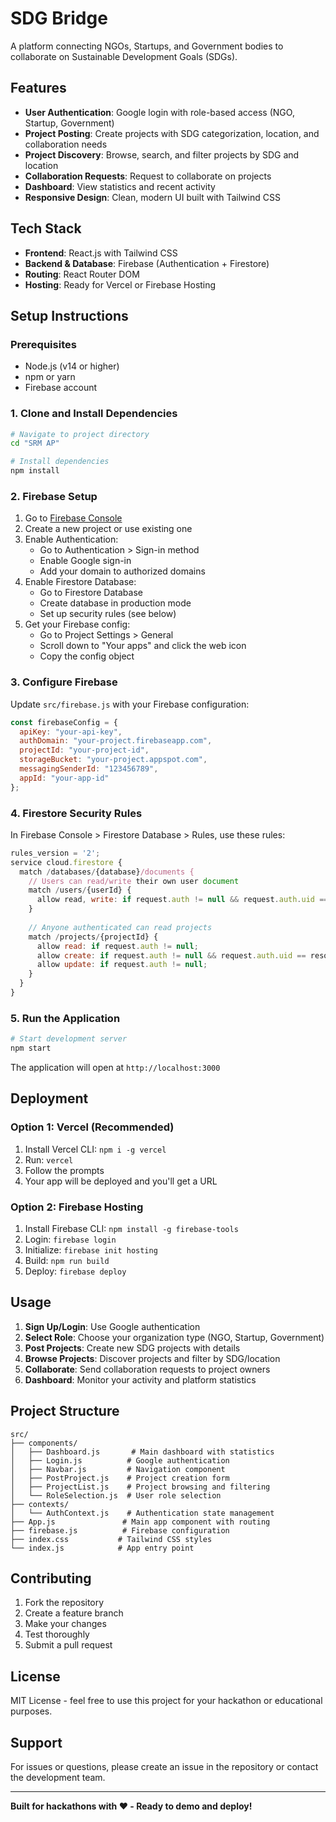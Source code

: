 # SDG Bridge

A platform connecting NGOs, Startups, and Government bodies to collaborate on Sustainable Development Goals (SDGs).

## Features

- **User Authentication**: Google login with role-based access (NGO, Startup, Government)
- **Project Posting**: Create projects with SDG categorization, location, and collaboration needs
- **Project Discovery**: Browse, search, and filter projects by SDG and location
- **Collaboration Requests**: Request to collaborate on projects
- **Dashboard**: View statistics and recent activity
- **Responsive Design**: Clean, modern UI built with Tailwind CSS

## Tech Stack

- **Frontend**: React.js with Tailwind CSS
- **Backend & Database**: Firebase (Authentication + Firestore)
- **Routing**: React Router DOM
- **Hosting**: Ready for Vercel or Firebase Hosting

## Setup Instructions

### Prerequisites

- Node.js (v14 or higher)
- npm or yarn
- Firebase account

### 1. Clone and Install Dependencies

```bash
# Navigate to project directory
cd "SRM AP"

# Install dependencies
npm install
```

### 2. Firebase Setup

1. Go to [Firebase Console](https://console.firebase.google.com/)
2. Create a new project or use existing one
3. Enable Authentication:
   - Go to Authentication > Sign-in method
   - Enable Google sign-in
   - Add your domain to authorized domains
4. Enable Firestore Database:
   - Go to Firestore Database
   - Create database in production mode
   - Set up security rules (see below)
5. Get your Firebase config:
   - Go to Project Settings > General
   - Scroll down to "Your apps" and click the web icon
   - Copy the config object

### 3. Configure Firebase

Update `src/firebase.js` with your Firebase configuration:

```javascript
const firebaseConfig = {
  apiKey: "your-api-key",
  authDomain: "your-project.firebaseapp.com",
  projectId: "your-project-id",
  storageBucket: "your-project.appspot.com",
  messagingSenderId: "123456789",
  appId: "your-app-id"
};
```

### 4. Firestore Security Rules

In Firebase Console > Firestore Database > Rules, use these rules:

```javascript
rules_version = '2';
service cloud.firestore {
  match /databases/{database}/documents {
    // Users can read/write their own user document
    match /users/{userId} {
      allow read, write: if request.auth != null && request.auth.uid == userId;
    }
    
    // Anyone authenticated can read projects
    match /projects/{projectId} {
      allow read: if request.auth != null;
      allow create: if request.auth != null && request.auth.uid == resource.data.createdBy;
      allow update: if request.auth != null;
    }
  }
}
```

### 5. Run the Application

```bash
# Start development server
npm start
```

The application will open at `http://localhost:3000`

## Deployment

### Option 1: Vercel (Recommended)

1. Install Vercel CLI: `npm i -g vercel`
2. Run: `vercel`
3. Follow the prompts
4. Your app will be deployed and you'll get a URL

### Option 2: Firebase Hosting

1. Install Firebase CLI: `npm install -g firebase-tools`
2. Login: `firebase login`
3. Initialize: `firebase init hosting`
4. Build: `npm run build`
5. Deploy: `firebase deploy`

## Usage

1. **Sign Up/Login**: Use Google authentication
2. **Select Role**: Choose your organization type (NGO, Startup, Government)
3. **Post Projects**: Create new SDG projects with details
4. **Browse Projects**: Discover projects and filter by SDG/location
5. **Collaborate**: Send collaboration requests to project owners
6. **Dashboard**: Monitor your activity and platform statistics

## Project Structure

```
src/
├── components/
│   ├── Dashboard.js       # Main dashboard with statistics
│   ├── Login.js          # Google authentication
│   ├── Navbar.js         # Navigation component
│   ├── PostProject.js    # Project creation form
│   ├── ProjectList.js    # Project browsing and filtering
│   └── RoleSelection.js  # User role selection
├── contexts/
│   └── AuthContext.js    # Authentication state management
├── App.js               # Main app component with routing
├── firebase.js          # Firebase configuration
├── index.css           # Tailwind CSS styles
└── index.js            # App entry point
```

## Contributing

1. Fork the repository
2. Create a feature branch
3. Make your changes
4. Test thoroughly
5. Submit a pull request

## License

MIT License - feel free to use this project for your hackathon or educational purposes.

## Support

For issues or questions, please create an issue in the repository or contact the development team.

---

**Built for hackathons with ❤️ - Ready to demo and deploy!**